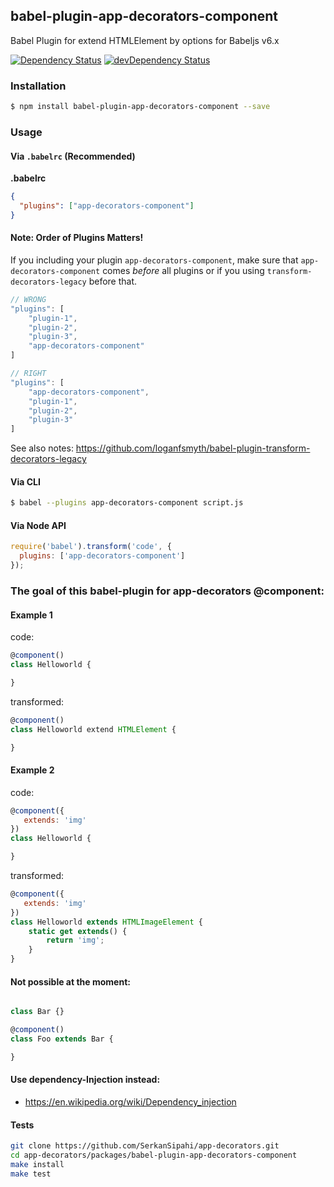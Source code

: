 ## babel-plugin-app-decorators-component
Babel Plugin for extend HTMLElement by options for Babeljs v6.x

<p>
    <a href="https://david-dm.org/SerkanSipahi/app-decorators?path=packages/babel-plugin-app-decorators-component"><img src="https://david-dm.org/SerkanSipahi/david.svg" alt="Dependency Status"></a>
    <a href="https://david-dm.org/SerkanSipahi/app-decorators??path=packages/babel-plugin-app-decorators-component&type=dev"><img src="https://david-dm.org/SerkanSipahi/david/dev-status.svg" alt="devDependency Status"></a>
</p>

### Installation

```sh
$ npm install babel-plugin-app-decorators-component --save
```

### Usage

#### Via `.babelrc` (Recommended)

**.babelrc**

```json
{
  "plugins": ["app-decorators-component"]
}
```

#### Note: Order of Plugins Matters!
If you including your plugin `app-decorators-component`, make sure that `app-decorators-component` 
comes *before* all plugins or if you using `transform-decorators-legacy` before that.

```js
// WRONG
"plugins": [
    "plugin-1",
    "plugin-2",
    "plugin-3",
    "app-decorators-component"
]

// RIGHT
"plugins": [
    "app-decorators-component",
    "plugin-1",
    "plugin-2",
    "plugin-3"
]
```
See also notes: https://github.com/loganfsmyth/babel-plugin-transform-decorators-legacy

#### Via CLI

```sh
$ babel --plugins app-decorators-component script.js
```

#### Via Node API

```js
require('babel').transform('code', {
  plugins: ['app-decorators-component']
});
```

### The goal of this babel-plugin for app-decorators @component:

#### Example 1
code:
```js
@component()
class Helloworld {

}
```
transformed:
```js
@component()
class Helloworld extend HTMLElement {

}
```

#### Example 2
code:
```js
@component({
   extends: 'img'
})
class Helloworld {

}
```

transformed:
```js
@component({
   extends: 'img'
})
class Helloworld extends HTMLImageElement {
    static get extends() {
        return 'img';
    }
}
```

#### Not possible at the moment:
```js

class Bar {}

@component()
class Foo extends Bar {

}
```
#### Use dependency-Injection instead:
* https://en.wikipedia.org/wiki/Dependency_injection

#### Tests
```bash
git clone https://github.com/SerkanSipahi/app-decorators.git
cd app-decorators/packages/babel-plugin-app-decorators-component
make install
make test
```
